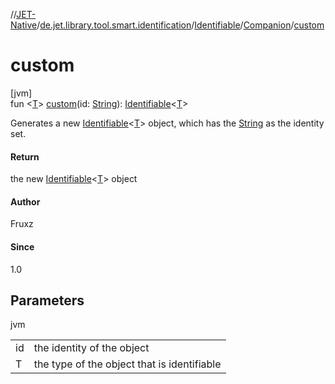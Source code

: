 //[JET-Native](../../../../index.md)/[de.jet.library.tool.smart.identification](../../index.md)/[Identifiable](../index.md)/[Companion](index.md)/[custom](custom.md)

# custom

[jvm]\
fun &lt;[T](custom.md)&gt; [custom](custom.md)(id: [String](https://kotlinlang.org/api/latest/jvm/stdlib/kotlin/-string/index.html)): [Identifiable](../index.md)&lt;[T](custom.md)&gt;

Generates a new [Identifiable](../index.md)<[T](custom.md)> object, which has the [String](custom.md) as the identity set.

#### Return

the new [Identifiable](../index.md)<[T](custom.md)> object

#### Author

Fruxz

#### Since

1.0

## Parameters

jvm

| | |
|---|---|
| id | the identity of the object |
| T | the type of the object that is identifiable |
